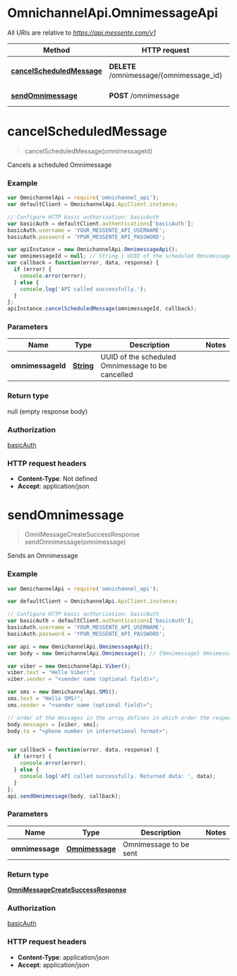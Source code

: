 # OmnichannelApi.OmnimessageApi

All URIs are relative to *https://api.messente.com/v1*

Method | HTTP request | Description
------------- | ------------- | -------------
[**cancelScheduledMessage**](OmnimessageApi.md#cancelScheduledMessage) | **DELETE** /omnimessage/{omnimessage_id} | Cancels a scheduled Omnimessage
[**sendOmnimessage**](OmnimessageApi.md#sendOmnimessage) | **POST** /omnimessage | Sends an Omnimessage


<a name="cancelScheduledMessage"></a>
# **cancelScheduledMessage**
> cancelScheduledMessage(omnimessageId)

Cancels a scheduled Omnimessage

### Example
```javascript
var OmnichannelApi = require('omnichannel_api');
var defaultClient = OmnichannelApi.ApiClient.instance;

// Configure HTTP basic authorization: basicAuth
var basicAuth = defaultClient.authentications['basicAuth'];
basicAuth.username = 'YOUR_MESSENTE_API_USERNAME';
basicAuth.password = 'YPUR_MESSENTE_API_PASSWORD';

var apiInstance = new OmnichannelApi.OmnimessageApi();
var omnimessageId = null; // String | UUID of the scheduled Omnimessage to be cancelled
var callback = function(error, data, response) {
  if (error) {
    console.error(error);
  } else {
    console.log('API called successfully.');
  }
};
apiInstance.cancelScheduledMessage(omnimessageId, callback);
```

### Parameters

Name | Type | Description  | Notes
------------- | ------------- | ------------- | -------------
 **omnimessageId** | [**String**](.md)| UUID of the scheduled Omnimessage to be cancelled | 

### Return type

null (empty response body)

### Authorization

[basicAuth](../README.md#basicAuth)

### HTTP request headers

 - **Content-Type**: Not defined
 - **Accept**: application/json

<a name="sendOmnimessage"></a>
# **sendOmnimessage**
> OmniMessageCreateSuccessResponse sendOmnimessage(omnimessage)

Sends an Omnimessage

### Example
```javascript
var OmnichannelApi = require('omnichannel_api');

var defaultClient = OmnichannelApi.ApiClient.instance;

// Configure HTTP basic authorization: basicAuth
var basicAuth = defaultClient.authentications['basicAuth'];
basicAuth.username = 'YOUR_MESSENTE_API_USERNAME';
basicAuth.password = 'YPUR_MESSENTE_API_PASSWORD';

var api = new OmnichannelApi.OmnimessageApi();
var body = new OmnichannelApi.Omnimessage(); // {Omnimessage} Omnimessage to be sent

var viber = new OmnichannelApi.Viber();
viber.text = "Hello Viber!";
viber.sender = "<sender name (optional field)>";

var sms = new OmnichannelApi.SMS();
sms.text = "Hello SMS!";
sms.sender = "<sender name (optional field)>";

// order of the messages in the array defines in which order the respective channels are tried
body.messages = [viber, sms];
body.to = "<phone number in international format>";


var callback = function(error, data, response) {
  if (error) {
    console.error(error);
  } else {
    console.log('API called successfully. Returned data: ', data);
  }
};
api.sendOmnimessage(body, callback);
```

### Parameters

Name | Type | Description  | Notes
------------- | ------------- | ------------- | -------------
 **omnimessage** | [**Omnimessage**](Omnimessage.md)| Omnimessage to be sent | 

### Return type

[**OmniMessageCreateSuccessResponse**](OmniMessageCreateSuccessResponse.md)

### Authorization

[basicAuth](../README.md#basicAuth)

### HTTP request headers

 - **Content-Type**: application/json
 - **Accept**: application/json

